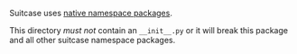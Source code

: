 Suitcase uses
[native namespace packages](https://packaging.python.org/guides/packaging-namespace-packages/#native-namespace-packages).

This directory *must not* contain an ``__init__.py`` or it will break this
package and all other suitcase namespace packages.
